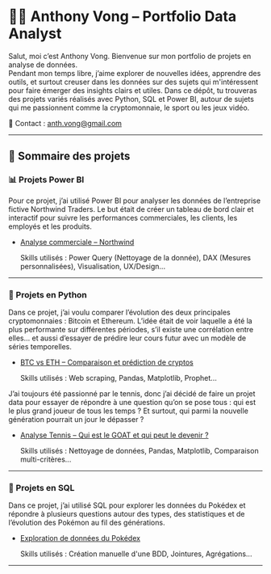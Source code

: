 # 👨‍💻 Anthony Vong – Portfolio Data Analyst

Salut, moi c’est Anthony Vong. 
Bienvenue sur mon portfolio de projets en analyse de données.  
Pendant mon temps libre, j’aime explorer de nouvelles idées, apprendre des outils, et surtout creuser dans les données sur des sujets qui m'intéressent pour faire émerger des insights clairs et utiles.
Dans ce dépôt, tu trouveras des projets variés réalisés avec Python, SQL et Power BI, autour de sujets qui me passionnent comme la cryptomonnaie, le sport ou les jeux vidéo.

📧 Contact : anth.vong@gmail.com  

---

## 🔎 Sommaire des projets

### 📊 Projets Power BI

Pour ce projet, j’ai utilisé Power BI pour analyser les données de l’entreprise fictive Northwind Traders. Le but était de créer un tableau de bord clair et interactif pour suivre les performances commerciales, les clients, les employés et les produits.
- [Analyse commerciale – Northwind](https://github.com/antvng/Data-Analyst-Portfolio/tree/main/Projets/PowerBI/Northwind)

  Skills utilisés : Power Query (Nettoyage de la donnée), DAX (Mesures personnalisées), Visualisation, UX/Design...

---

### 🐍 Projets en Python

Dans ce projet, j’ai voulu comparer l’évolution des deux principales cryptomonnaies : Bitcoin et Ethereum. L’idée était de voir laquelle a été la plus performante sur différentes périodes, s’il existe une corrélation entre elles… et aussi d’essayer de prédire leur cours futur avec un modèle de séries temporelles.
- [BTC vs ETH – Comparaison et prédiction de cryptos](https://github.com/antvng/Data-Analyst-Portfolio/tree/main/Projets/Python/BTC%20vs%20ETH)

  Skills utilisés : Web scraping, Pandas, Matplotlib, Prophet...

J’ai toujours été passionné par le tennis, donc j’ai décidé de faire un projet data pour essayer de répondre à une question qu’on se pose tous : qui est le plus grand joueur de tous les temps ? Et surtout, qui parmi la nouvelle génération pourrait un jour le dépasser ?
- [Analyse Tennis – Qui est le GOAT et qui peut le devenir ?](https://github.com/antvng/Data-Analyst-Portfolio/tree/main/Projets/Python/Tennis%20GOAT)

  Skills utilisés : Nettoyage de données, Pandas, Matplotlib, Comparaison multi-critères...

---

### 🐘 Projets en SQL

Dans ce projet, j’ai utilisé SQL pour explorer les données du Pokédex et répondre à plusieurs questions autour des types, des statistiques et de l’évolution des Pokémon au fil des générations.

- [Exploration de données du Pokédex](https://github.com/antvng/Data-Analyst-Portfolio/tree/main/Projets/SQL/Pokemon)

  Skills utilisés : Création manuelle d'une BDD, Jointures, Agrégations...


---
